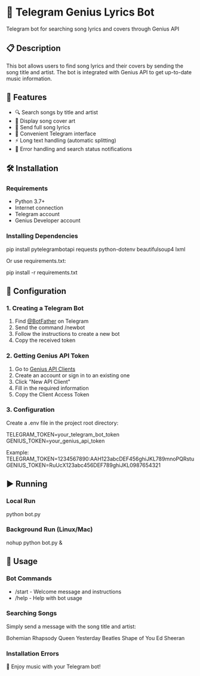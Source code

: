 # 🎵 Telegram Genius Lyrics Bot

Telegram bot for searching song lyrics and covers through Genius API

## 📋 Description

This bot allows users to find song lyrics and their covers by sending the song title and artist. The bot is integrated with Genius API to get up-to-date music information.

## 🚀 Features

- 🔍 Search songs by title and artist
- 🎨 Display song cover art
- 📝 Send full song lyrics
- 📱 Convenient Telegram interface
- ⚡️ Long text handling (automatic splitting)
- 🔄 Error handling and search status notifications

## 🛠 Installation

### Requirements

- Python 3.7+
- Internet connection
- Telegram account
- Genius Developer account

### Installing Dependencies

pip install pytelegrambotapi requests python-dotenv beautifulsoup4 lxml

Or use requirements.txt:

pip install -r requirements.txt

## 🔧 Configuration

### 1. Creating a Telegram Bot

1. Find [@BotFather](https://t.me/BotFather) on Telegram
2. Send the command /newbot
3. Follow the instructions to create a new bot
4. Copy the received token

### 2. Getting Genius API Token

1. Go to [Genius API Clients](https://genius.com/api-clients)
2. Create an account or sign in to an existing one
3. Click "New API Client"
4. Fill in the required information
5. Copy the Client Access Token

### 3. Configuration

Create a .env file in the project root directory:

TELEGRAM_TOKEN=your_telegram_bot_token
GENIUS_TOKEN=your_genius_api_token

Example:
TELEGRAM_TOKEN=1234567890:AAH123abcDEF456ghiJKL789mnoPQRstu
GENIUS_TOKEN=RuUcX123abc456DEF789ghiJKL0987654321

## ▶️ Running

### Local Run

python bot.py

### Background Run (Linux/Mac)

nohup python bot.py &

## 📱 Usage

### Bot Commands

- /start - Welcome message and instructions
- /help - Help with bot usage

### Searching Songs

Simply send a message with the song title and artist:

Bohemian Rhapsody Queen
Yesterday Beatles
Shape of You Ed Sheeran


### Installation Errors


🎵 Enjoy music with your Telegram bot!
